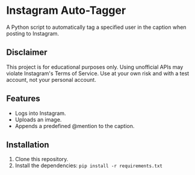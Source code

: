 # Instagram Auto-Tagger

A Python script to automatically tag a specified user in the caption when posting to Instagram.

## Disclaimer

This project is for educational purposes only. Using unofficial APIs may violate Instagram's Terms of Service. Use at your own risk and with a test account, not your personal account.

## Features

*   Logs into Instagram.
*   Uploads an image.
*   Appends a predefined @mention to the caption.

## Installation

1.  Clone this repository.
2.  Install the dependencies: `pip install -r requirements.txt`